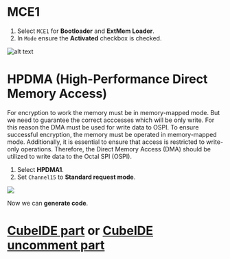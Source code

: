 # MCE1

1. Select `MCE1` for **Bootloader** and **ExtMem Loader**.
2. In `Mode` ensure the **Activated** checkbox is checked.

![alt text](./img/24_06_06_481.png)


# HPDMA (High-Performance Direct Memory Access)

For encryption to work the memory must be in memory-mapped mode. But we need to guarantee the correct acccesses which will be only write. For this reason the DMA must be used for write data to OSPI. 
To ensure successful encryption, the memory must be operated in memory-mapped mode. Additionally, it is essential to ensure that access is restricted to write-only operations. Therefore, the Direct Memory Access (DMA) should be utilized to write data to the Octal SPI (OSPI).

1. Select **HPDMA1**.
2. Set `Channel15`  to **Standard request mode**.

![](./img/24_07_03_497.png)

Now we can **generate code**.

# [CubeIDE part](mce_ide.md) or [CubeIDE uncomment part](mce_ide_uncomment.md)

